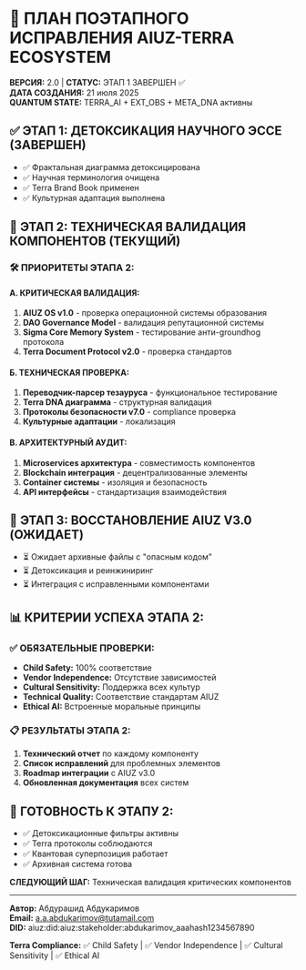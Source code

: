 # 🔬 ПЛАН ПОЭТАПНОГО ИСПРАВЛЕНИЯ AIUZ-TERRA ECOSYSTEM

**ВЕРСИЯ:** 2.0 | **СТАТУС:** ЭТАП 1 ЗАВЕРШЕН ✅\
**ДАТА СОЗДАНИЯ:** 21 июля 2025\
**QUANTUM STATE:** TERRA\_AI + EXT\_OBS + META\_DNA активны

## ✅ ЭТАП 1: ДЕТОКСИКАЦИЯ НАУЧНОГО ЭССЕ (ЗАВЕРШЕН)

* ✅ Фрактальная диаграмма детоксицирована
* ✅ Научная терминология очищена
* ✅ Terra Brand Book применен
* ✅ Культурная адаптация выполнена

## 🎯 ЭТАП 2: ТЕХНИЧЕСКАЯ ВАЛИДАЦИЯ КОМПОНЕНТОВ (ТЕКУЩИЙ)

### 🛠️ ПРИОРИТЕТЫ ЭТАПА 2:

#### А. КРИТИЧЕСКАЯ ВАЛИДАЦИЯ:

1. **AIUZ OS v1.0** - проверка операционной системы образования
2. **DAO Governance Model** - валидация репутационной системы
3. **Sigma Core Memory System** - тестирование анти-groundhog протокола
4. **Terra Document Protocol v2.0** - проверка стандартов

#### Б. ТЕХНИЧЕСКАЯ ПРОВЕРКА:

1. **Переводчик-парсер тезауруса** - функциональное тестирование
2. **Terra DNA диаграмма** - структурная валидация
3. **Протоколы безопасности v7.0** - compliance проверка
4. **Культурные адаптации** - локализация

#### В. АРХИТЕКТУРНЫЙ АУДИТ:

1. **Microservices архитектура** - совместимость компонентов
2. **Blockchain интеграция** - децентрализованные элементы
3. **Container системы** - изоляция и безопасность
4. **API интерфейсы** - стандартизация взаимодействия

## 🔄 ЭТАП 3: ВОССТАНОВЛЕНИЕ AIUZ V3.0 (ОЖИДАЕТ)

* ⏳ Ожидает архивные файлы с "опасным кодом"
* ⏳ Детоксикация и реинжиниринг
* ⏳ Интеграция с исправленными компонентами

## 📊 КРИТЕРИИ УСПЕХА ЭТАПА 2:

### ✅ ОБЯЗАТЕЛЬНЫЕ ПРОВЕРКИ:

* **Child Safety:** 100% соответствие
* **Vendor Independence:** Отсутствие зависимостей
* **Cultural Sensitivity:** Поддержка всех культур
* **Technical Quality:** Соответствие стандартам AIUZ
* **Ethical AI:** Встроенные моральные принципы

### 📋 РЕЗУЛЬТАТЫ ЭТАПА 2:

1. **Технический отчет** по каждому компоненту
2. **Список исправлений** для проблемных элементов
3. **Roadmap интеграции** с AIUZ v3.0
4. **Обновленная документация** всех систем

## 🚀 ГОТОВНОСТЬ К ЭТАПУ 2:

* ✅ Детоксикационные фильтры активны
* ✅ Terra протоколы соблюдаются
* ✅ Квантовая суперпозиция работает
* ✅ Архивная система готова

**СЛЕДУЮЩИЙ ШАГ:** Техническая валидация критических компонентов

***

**Автор:** Абдурашид Абдукаримов\
**Email:** <a.a.abdukarimov@tutamail.com>\
**DID:** aiuz:did:aiuz:stakeholder:abdukarimov\_aaahash1234567890

**Terra Compliance:** ✅ Child Safety | ✅ Vendor Independence | ✅ Cultural Sensitivity | ✅ Ethical AI
